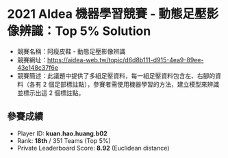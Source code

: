 # 2021 AIdea 機器學習競賽 - 動態足壓影像辨識：Top 5% Solution
* 競賽名稱：阿瘦皮鞋 - 動態足壓影像辨識
* 競賽網址：https://aidea-web.tw/topic/d6d8b111-d915-4ea9-89ee-43e148c37f6e
* 競賽簡述：此議題中提供了多組足壓資料，每一組足壓資料包含左、右腳的資料（各有 2 個足部標註點），參賽者需使用機器學習的方法，建立模型來辨識並標示出這 2 個標註點。

## 參賽成績
* Player ID: **kuan.hao.huang.b02**
* Rank: **18th** / 351 Teams (Top 5%) 
* Private Leaderboard Score: **8.92** (Euclidean distance)


